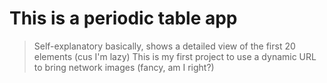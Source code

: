# This is a periodic table app

> Self-explanatory basically, shows a detailed view of the first 20 elements (cus I'm lazy)
> This is my first project to use a dynamic URL to bring network images (fancy, am I right?)
